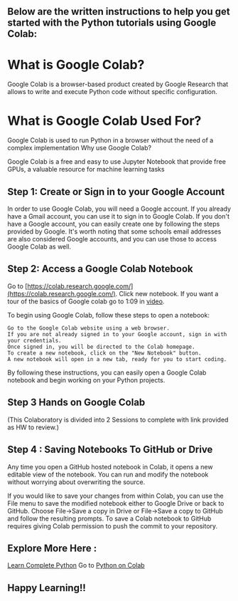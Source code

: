 ## Below are the written instructions to help you get started with the Python tutorials using Google Colab:

# What is Google Colab?

Google Colab is a browser-based product created by Google Research that allows to write and execute Python code without specific configuration.

# What is Google Colab Used For?

Google Colab is used to run Python in a browser without the need of a complex implementation
Why use Google Colab?

Google Colab is a free and easy to use Jupyter Notebook that provide free GPUs, a valuable resource for machine learning tasks

## Step 1: Create or Sign in to your Google Account
In order to use Google Colab, you will need a Google account. If you already have a Gmail account, you can use it to sign in to Google Colab. If you don't have a Google account, you can easily create one by following the steps provided by Google. 
It's worth noting that some schools email addresses are also considered Google accounts, and you can use those to access Google Colab as well.

## Step 2: Access a Google Colab Notebook

Go to [https://colab.research.google.com/](https://colab.research.google.com/). Click new notebook. 
If you want a tour of the basics of Google colab go to 1:09 in [video](https://www.youtube.com/watch?v=iFroq4SuSPM&feature=youtu.be).

To begin using Google Colab, follow these steps to open a notebook:

    Go to the Google Colab website using a web browser.
    If you are not already signed in to your Google account, sign in with your credentials.
    Once signed in, you will be directed to the Colab homepage.
    To create a new notebook, click on the "New Notebook" button.
    A new notebook will open in a new tab, ready for you to start coding.

By following these instructions, you can easily open a Google Colab notebook and begin working on your Python projects.

## Step 3 Hands on Google Colab


(This Colaboratory is divided into 2 Sessions to complete with link provided as HW to review.)

## Step 4 : Saving Notebooks To GitHub or Drive

Any time you open a GitHub hosted notebook in Colab, it opens a new editable view of the notebook. 
You can run and modify the notebook without worrying about overwriting the source.

If you would like to save your changes from within Colab, you can use the File menu to save the modified notebook either to Google Drive or back to GitHub. 
Choose File→Save a copy in Drive or File→Save a copy to GitHub and follow the resulting prompts. 
To save a Colab notebook to GitHub requires giving Colab permission to push the commit to your repository.

## Explore More Here : 
[Learn Complete Python](https://www.jcchouinard.com/learn-python/)
Go to [Python on Colab](https://colab.research.google.com/?utm_source=scs-index)

## Happy Learning!!
